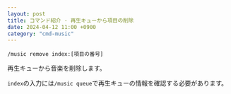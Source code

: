 ```yaml
---
layout: post
title: コマンド紹介 - 再生キューから項目の削除
date: 2024-04-12 11:00 +0900
category: "cmd-music"
---
```


`/music remove index:[項目の番号]`

再生キューから音楽を削除します。

`index`の入力には`/music queue`で再生キューの情報を確認する必要があります。

